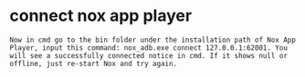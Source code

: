 # connect nox app player 

`Now in cmd go to the bin folder under the installation path of Nox App Player, input this command: nox_adb.exe connect 127.0.0.1:62001. You will see a successfully connected notice in cmd. If it shows null or offline, just re-start Nox and try again.`
